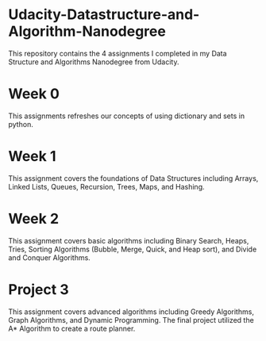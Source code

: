 # Udacity-Datastructure-and-Algorithm-Nanodegree
This repository contains the 4 assignments I completed in my Data Structure and Algorithms Nanodegree from Udacity.

# Week 0
This assignments refreshes our concepts of using dictionary and sets in python.

# Week 1
This assignment covers the foundations of Data Structures including Arrays, Linked Lists, Queues, Recursion, Trees, Maps, and Hashing.

# Week 2
This assignment covers basic algorithms including Binary Search, Heaps, Tries, Sorting Algorithms (Bubble, Merge, Quick, and Heap sort), and Divide and Conquer Algorithms.

# Project 3
This assignment covers advanced algorithms including Greedy Algorithms, Graph Algorithms, and Dynamic Programming. The final project utilized the A* Algorithm to create a route planner.
